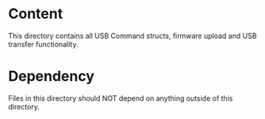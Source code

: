 # Content
This directory contains all USB Command structs, firmware upload and
USB transfer functionality.

# Dependency
Files in this directory should NOT depend on anything outside of this directory.

